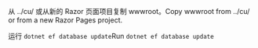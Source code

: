 <span data-ttu-id="17bb8-101">从 ../cu/ 或从新的 Razor 页面项目复制 wwwroot。</span><span class="sxs-lookup"><span data-stu-id="17bb8-101">Copy wwwroot from ../cu/ or from a new Razor Pages project.</span></span>

<span data-ttu-id="17bb8-102">运行 `dotnet ef database update`</span><span class="sxs-lookup"><span data-stu-id="17bb8-102">Run `dotnet ef database update`</span></span>
